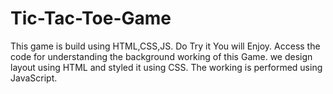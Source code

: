 # Tic-Tac-Toe-Game
This game is build using HTML,CSS,JS. Do Try it You will Enjoy. Access the code for understanding the background working of this Game.
we design layout using HTML and styled it using CSS. 
The working is performed using JavaScript.
